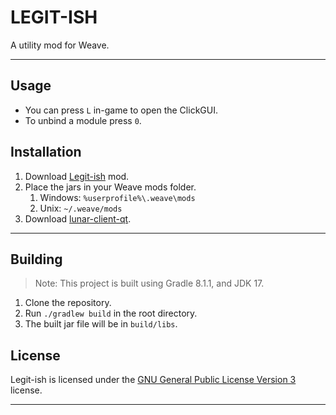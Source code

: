 # LEGIT-ISH
A utility mod for Weave.

---

## Usage
- You can press `L` in-game to open the ClickGUI. 
- To unbind a module press `0`.

## Installation
1. Download [Legit-ish](https://github.com/legitish/Legit-ish-Weave/releases/latest) mod.
2. Place the jars in your Weave mods folder.
    1. Windows: `%userprofile%\.weave\mods`
    2. Unix: `~/.weave/mods`
3. Download [lunar-client-qt](https://github.com/Youded-byte/lunar-client-qt/releases/latest).

---

## Building
> Note: This project is built using Gradle 8.1.1, and JDK 17.
1. Clone the repository.
2. Run `./gradlew build` in the root directory.
3. The built jar file will be in `build/libs`.

## License
Legit-ish is licensed under the [GNU General Public License Version 3](https://github.com/legitish/Legit-ish-Weave/blob/master/LICENSE) license.

---
